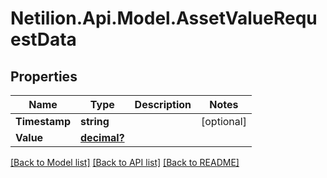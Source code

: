 # Netilion.Api.Model.AssetValueRequestData
## Properties

Name | Type | Description | Notes
------------ | ------------- | ------------- | -------------
**Timestamp** | **string** |  | [optional] 
**Value** | [**decimal?**](BigDecimal.md) |  | 

[[Back to Model list]](../README.md#documentation-for-models) [[Back to API list]](../README.md#documentation-for-api-endpoints) [[Back to README]](../README.md)

